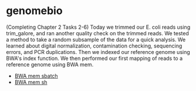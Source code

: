 # genomebio

(Completing Chapter 2 Tasks 2-6) Today we trimmed our E. coli reads using trim_galore, and ran another quality check on the trimmed reads. We tested a method to take a random subsample of the data for a quick analysis. We learned about digital normalization, contamination checking, sequencing errors, and PCR duplications. Then we indexed our reference genome using BWA's index function. We then performed our first mapping of reads to a reference genome using BWA mem. 

* [BWA mem sbatch](ecoli_bwa_mem.sbatch)
* [BWA mem sh](ecoli_bwa_mem.sh)